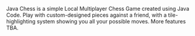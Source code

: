 Java Chess is a simple Local Multiplayer Chess Game created using Java Code. Play with custom-designed pieces against a friend, with a tile-highlighting system showing you all your possible moves. More features TBA.
